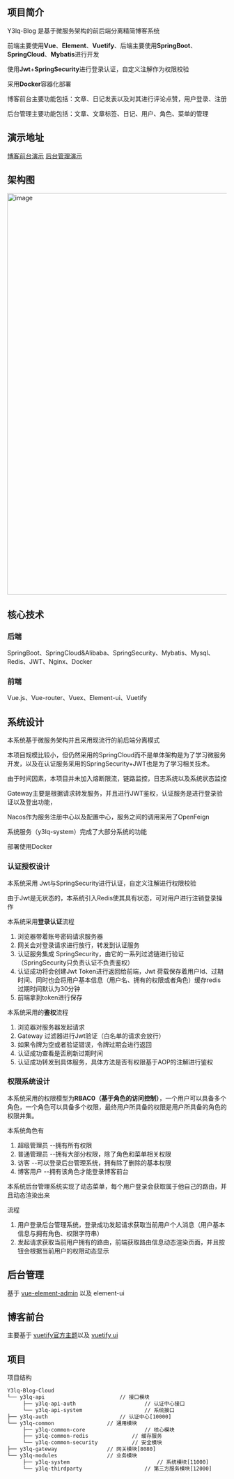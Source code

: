 ## 项目简介

Y3lq-Blog 是基于微服务架构的前后端分离精简博客系统

前端主要使用**Vue**、**Element**、**Vuetify**、后端主要使用**SpringBoot**、**SpringCloud**、**Mybatis**进行开发

使用**Jwt**+**SpringSecurity**进行登录认证，自定义注解作为权限校验

采用**Docker**容器化部署

博客前台主要功能包括：文章、日记发表以及对其进行评论点赞，用户登录、注册

后台管理主要功能包括：文章、文章标签、日记、用户、角色、菜单的管理



## 演示地址

[博客前台演示](https://www.10t7.tech)
[后台管理演示](https://admin.10t7.tech)


## 架构图
<img width="920" alt="image" src="https://user-images.githubusercontent.com/87005680/196652444-6b7170e2-816f-4082-a232-d4fb2617e175.png">



## 核心技术

### 后端

SpringBoot、SpringCloud&Alibaba、SpringSecurity、Mybatis、Mysql、Redis、JWT、Nginx、Docker

### 前端

Vue.js、Vue-router、Vuex、Element-ui、Vuetify





## 系统设计

本系统基于微服务架构并且采用现流行的前后端分离模式

本项目规模比较小，但仍然采用的SpringCloud而不是单体架构是为了学习微服务开发，以及在认证服务采用的SpringSecurity+JWT也是为了学习相关技术。

由于时间因素，本项目并未加入熔断限流，链路监控，日志系统以及系统状态监控

Gateway主要是根据请求转发服务，并且进行JWT鉴权，认证服务是进行登录验证以及登出功能，

Nacos作为服务注册中心以及配置中心，服务之间的调用采用了OpenFeign

系统服务（y3lq-system）完成了大部分系统的功能

部署使用Docker

### 认证授权设计

本系统采用 Jwt与SpringSecurity进行认证，自定义注解进行权限校验

由于Jwt是无状态的，本系统引入Redis使其具有状态，可对用户进行注销登录操作



本系统采用**登录认证**流程

1. 浏览器带着账号密码请求服务器
2. 网关会对登录请求进行放行，转发到认证服务
3. 认证服务集成 SpringSecurity，由它的一系列过滤链进行验证（SpringSecurity只负责认证不负责鉴权）
4. 认证成功将会创建Jwt Token进行返回给前端，Jwt 荷载保存着用户Id、过期时间、同时也会将用户基本信息（用户名、拥有的权限或者角色）缓存redis过期时间默认为30分钟
5. 前端拿到token进行保存



本系统采用的**鉴权**流程

1. 浏览器对服务器发起请求
2. Gateway 过滤器进行Jwt验证（白名单的请求会放行）
3. 如果令牌为空或者验证错误，令牌过期会进行返回
4. 认证成功查看是否刷新过期时间
5. 认证成功转发到具体服务，具体方法是否有权限基于AOP的注解进行鉴权





### 权限系统设计

本系统采用的权限模型为**RBAC0（基于角色的访问控制）**，一个用户可以具备多个角色，一个角色可以具备多个权限，最终用户所具备的权限是用户所具备的角色的权限并集。

本系统角色有

1. 超级管理员  		--拥有所有权限
2. 普通管理员          --拥有大部分权限，除了角色和菜单相关权限
3. 访客                      --可以登录后台管理系统，拥有除了删除的基本权限
4. 博客用户              --拥有该角色才能登录博客前台



本系统后台管理系统实现了动态菜单，每个用户登录会获取属于他自己的路由，并且动态渲染出来

流程

1. 用户登录后台管理系统，登录成功发起请求获取当前用户个人消息（用户基本信息与拥有角色、权限字符串）
2. 发起请求获取当前用户拥有的路由，前端获取路由信息动态渲染页面，并且按钮会根据当前用户的权限动态显示


## 后台管理

基于 [vue-element-admin](https://panjiachen.github.io/vue-element-admin-site/zh/guide/) 以及 element-ui




## 博客前台

主要基于 [vuetify官方主题](https://material-landing.vuetifyjs.com/)以及 [vuetify ui](https://vuetify.cn/zh-Hans/  )





## 项目

项目结构

```tex
Y3lq-Blog-Cloud
└── y3lq-api    					// 接口模块
     ├── y3lq-api-auth    					// 认证中心接口
     └── y3lq-api-system    				// 系统接口
├── y3lq-auth    					// 认证中心[10000]
└── y3lq-common    				// 通用模块
     ├── y3lq-common-core    				// 核心模块
     ├── y3lq-common-redis     			// 缓存服务
     └── y3lq-common-security    		// 安全模块
├── y3lq-gateway    			// 网关模块[8080]
└── y3lq-modules    			// 业务模块
     ├── y3lq-system    						// 系统模块[11000]
     └── y3lq-thirdparty    				// 第三方服务模块[12000]
```





